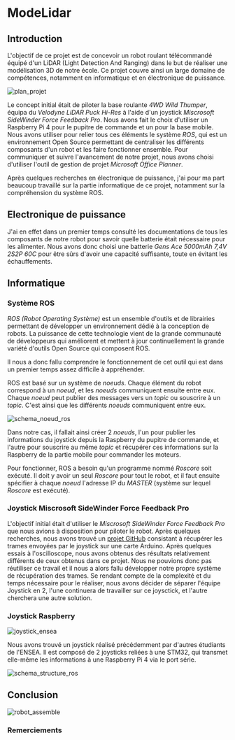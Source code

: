 # ModeLidar

## Introduction
  L'objectif de ce projet est de concevoir un robot roulant télécommandé équipé d'un LiDAR (Light Detection And Ranging) dans le but de réaliser une modélisation 3D de notre école. Ce projet couvre ainsi un large domaine de compétences, notamment en informatique et en électronique de puissance. 

![plan_projet](https://user-images.githubusercontent.com/103205458/173843100-479ac1ec-ba7d-4a71-9c8a-24d99744ac7c.png)

  Le concept initial était de piloter la base roulante *4WD Wild Thumper*, équipa du *Velodyne LiDAR Puck Hi-Res* à l'aide d'un joystick *Miscrosoft SideWinder Force Feedback Pro*. Nous avons fait le choix d'utiliser un Raspberry Pi 4 pour le pupitre de commande et un pour la base mobile. Nous avons utiliser pour relier tous ces éléments le système *ROS*, qui est un environnement Open Source permettant de centraliser les différents composants d'un robot et les faire fonctionner ensemble.
  Pour communiquer et suivre l'avancement de notre projet, nous avons choisi d'utiliser l'outil de gestion de projet *Microsoft Office Planner*.
  
  Après quelques recherches en électronique de puissance, j'ai pour ma part beaucoup travaillé sur la partie informatique de ce projet, notamment sur la compréhension du système ROS. 
  
## Electronique de puissance
  J'ai en effet dans un premier temps consulté les documentations de tous les composants de notre robot pour savoir quelle batterie était nécessaire pour les alimenter. Nous avons donc choisi une batterie *Gens Ace 5000mAh 7,4V 2S2P 60C* pour être sûrs d'avoir une capacité suffisante, toute en évitant les échauffements.
  
## Informatique

### Système ROS
  *ROS (Robot Operating Système)* est un ensemble d'outils et de librairies permettant de développer un environnement dédié à la conception de robots. La puissance de cette technologie vient de la grande communauté de développeurs qui améliorent et mettent à jour continuellement la grande variété d'outils Open Source qui composent ROS.
  
  Il nous a donc fallu comprendre le fonctionnement de cet outil qui est dans un premier temps assez difficile à appréhender.
  
  ROS est basé sur un système de *noeuds*. Chaque élément du robot correspond à un *noeud*, et les *noeuds* communiquent ensuite entre eux. Chaque *noeud* peut publier des messages vers un *topic* ou souscrire à un *topic*. C'est ainsi que les différents *noeuds* communiquent entre eux.
  
![schema_noeud_ros](https://user-images.githubusercontent.com/103205458/173875267-c52c2caa-596b-4210-a816-4c0d5e57705d.png)
  
  Dans notre cas, il fallait ainsi créer 2 *noeuds*, l'un pour publier les informations du joystick depuis la Raspberry du pupitre de commande, et l'autre pour souscrire au même *topic* et récupérer ces informations sur la Raspberry de la partie mobile pour commander les moteurs.
  
  Pour fonctionner, ROS a besoin qu'un programme nommé *Roscore* soit exécuté. Il doit y avoir un seul *Roscore* pour tout le robot, et il faut ensuite spécifier à chaque *noeud* l'adresse IP du *MASTER* (système sur lequel *Roscore* est exécuté).


### Joystick Miscrosoft SideWinder Force Feedback Pro

  L'objectif initial était d'utiliser le *Miscrosoft SideWinder Force Feedback Pro* que nous avions à disposition pour piloter le robot. Après quelques recherches, nous avons trouvé un [projet GitHub](https://github.com/MaZderMind/SidewinderInterface) consistant à récupérer les trames envoyées par le joystick sur une carte Arduino. Après quelques essais à l'oscilloscope, nous avons obtenus des résultats relativement différents de ceux obtenus dans ce projet. Nous ne pouvions donc pas réutiliser ce travail et il nous a alors fallu développer notre propre système de récupération des trames. Se rendant compte de la complexité et du temps nécessaire pour le réaliser, nous avons décider de séparer l'équipe Joystick en 2, l'une continuera de travailler sur ce joysctick, et l'autre cherchera une autre solution.

### Joystick Raspberry 

![joystick_ensea](https://user-images.githubusercontent.com/103205458/173899441-7979b14d-e491-4cc3-a532-80b8bbc70d78.jpg)

  Nous avons trouvé un joystick réalisé précédemment par d'autres étudiants de l'ENSEA. Il est composé de 2 joysticks reliées à une STM32, qui transmet elle-même les informations à une Raspberry Pi 4 via le port série.

![schema_structure_ros](https://user-images.githubusercontent.com/103205458/173882049-1ec95fe3-31d3-4c5e-93f1-4d4217272456.png)

## Conclusion

![robot_assemble](https://user-images.githubusercontent.com/103205458/173899096-43156983-8215-45ce-88db-b7e5d52e1cae.jpg)


### Remerciements
